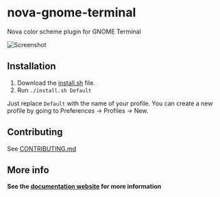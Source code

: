 # nova-gnome-terminal

Nova color scheme plugin for GNOME Terminal

![Screenshot](assets/screenshot.png)

## Installation

1. Download the [install.sh](https://raw.githubusercontent.com/agarrharr/nova-gnome-terminal/master/build/install.sh) file.
1. Run `./install.sh Default`

Just replace `Default` with the name of your profile. You can create a new profile by going to Preferences -> Profiles -> New.

## Contributing

See [CONTRIBUTING.md](CONTRIBUTING.md)

## More info

**See the [documentation website](https://trevordmiller.com/projects/nova) for more information**
